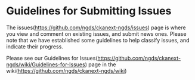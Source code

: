 # Guidelines for Submitting Issues

The issues(https://github.com/ngds/ckanext-ngds/issues) page is where you view 
and comment on existing issues, and submit news ones.  Please note that we have
established some guidelines to help classify issues, and indicate their progress.

Please see our Guidelines for Issues(https://github.com/ngds/ckanext-ngds/wiki/Guidelines-for-Issues) 
page in the wiki(https://github.com/ngds/ckanext-ngds/wiki)
